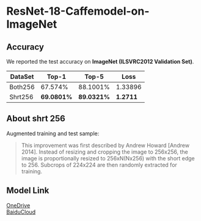 # ResNet-18-Caffemodel-on-ImageNet
## Accuracy
We reported the test accuracy on **ImageNet (ILSVRC2012 Validation Set)**.    

DataSet | Top-1 | Top-5 | Loss
------------ | ------------- | ------------- | -------------
Both256 | 67.574% | 88.1001% | 1.33896
Shrt256 | **69.0801%** | **89.0321%** | **1.2711**

## About shrt 256
Augmented training and test sample:  
> This improvement was first described by Andrew Howard [Andrew 2014]. Instead of resizing and cropping the image to 256x256, the image is proportionally resized to 256xN(Nx256) with the short edge to 256. Subcrops of 224x224 are then randomly extracted for training. 

## Model Link
[OneDrive](https://1drv.ms/u/s!Av1MQK8mV3J8btF8hWlK9D8LGrk)<br>
[BaiduCloud](http://pan.baidu.com/s/1jI5LeQy)


